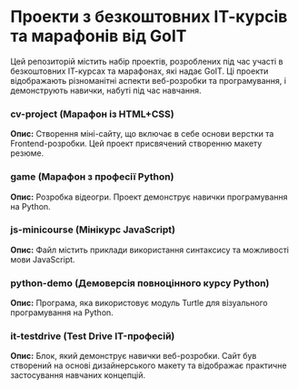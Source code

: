 # Проекти з безкоштовних ІТ-курсів та марафонів від GoIT

Цей репозиторій містить набір проектів, розроблених під час участі в безкоштовних ІТ-курсах та марафонах, які надає GoIT. 
Ці проекти відображають різноманітні аспекти веб-розробки та програмування, і демонструють навички, набуті під час навчання.

### cv-project (Марафон із HTML+CSS)

**Опис:** Створення міні-сайту, що включає в себе основи верстки та Frontend-розробки. 
Цей проект присвячений створенню макету резюме.

### game (Марафон з професії Python)

**Опис:** Розробка відеогри. Проект демонструє навички програмування на Python.

### js-minicourse (Мінікурс JavaScript)

**Опис:** Файл містить приклади використання синтаксису та можливості мови JavaScript.

### python-demo (Демоверсія повноцінного курсу Python)

**Опис:** Програма, яка використовує модуль Turtle для візуального програмування на Python.

### it-testdrive (Test Drive IT-професій)

**Опис:** Блок, який демонструє навички веб-розробки. Сайт був створений на основі дизайнерського макету та відображає практичне застосування навчаних концепцій.
